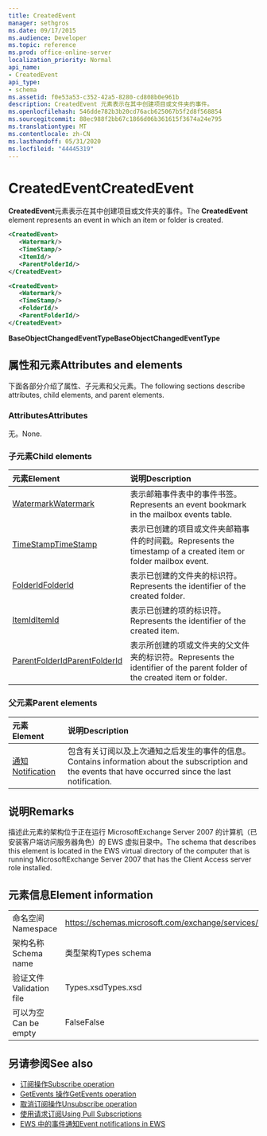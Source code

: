 ```yaml
---
title: CreatedEvent
manager: sethgros
ms.date: 09/17/2015
ms.audience: Developer
ms.topic: reference
ms.prod: office-online-server
localization_priority: Normal
api_name:
- CreatedEvent
api_type:
- schema
ms.assetid: f0e53a53-c352-42a5-8280-cd808b0e961b
description: CreatedEvent 元素表示在其中创建项目或文件夹的事件。
ms.openlocfilehash: 546dde782b3b20cd76acb625067b5f2d8f568854
ms.sourcegitcommit: 88ec988f2bb67c1866d06b361615f3674a24e795
ms.translationtype: MT
ms.contentlocale: zh-CN
ms.lasthandoff: 05/31/2020
ms.locfileid: "44445319"
---
```

# <a name="createdevent"></a><span data-ttu-id="3b236-103">CreatedEvent</span><span class="sxs-lookup"><span data-stu-id="3b236-103">CreatedEvent</span></span>

<span data-ttu-id="3b236-104">**CreatedEvent**元素表示在其中创建项目或文件夹的事件。</span><span class="sxs-lookup"><span data-stu-id="3b236-104">The **CreatedEvent** element represents an event in which an item or folder is created.</span></span> 
  
```xml
<CreatedEvent>
   <Watermark/>
   <TimeStamp/>
   <ItemId/>
   <ParentFolderId/>
</CreatedEvent>
```

```xml
<CreatedEvent>
   <Watermark/>
   <TimeStamp/>
   <FolderId/>
   <ParentFolderId/>
</CreatedEvent>
```

<span data-ttu-id="3b236-105">**BaseObjectChangedEventType**</span><span class="sxs-lookup"><span data-stu-id="3b236-105">**BaseObjectChangedEventType**</span></span>

## <a name="attributes-and-elements"></a><span data-ttu-id="3b236-106">属性和元素</span><span class="sxs-lookup"><span data-stu-id="3b236-106">Attributes and elements</span></span>

<span data-ttu-id="3b236-107">下面各部分介绍了属性、子元素和父元素。</span><span class="sxs-lookup"><span data-stu-id="3b236-107">The following sections describe attributes, child elements, and parent elements.</span></span>
  
### <a name="attributes"></a><span data-ttu-id="3b236-108">Attributes</span><span class="sxs-lookup"><span data-stu-id="3b236-108">Attributes</span></span>

<span data-ttu-id="3b236-109">无。</span><span class="sxs-lookup"><span data-stu-id="3b236-109">None.</span></span>
  
### <a name="child-elements"></a><span data-ttu-id="3b236-110">子元素</span><span class="sxs-lookup"><span data-stu-id="3b236-110">Child elements</span></span>

|<span data-ttu-id="3b236-111">**元素**</span><span class="sxs-lookup"><span data-stu-id="3b236-111">**Element**</span></span>|<span data-ttu-id="3b236-112">**说明**</span><span class="sxs-lookup"><span data-stu-id="3b236-112">**Description**</span></span>|
|:-----|:-----|
|[<span data-ttu-id="3b236-113">Watermark</span><span class="sxs-lookup"><span data-stu-id="3b236-113">Watermark</span></span>](watermark.md) <br/> |<span data-ttu-id="3b236-114">表示邮箱事件表中的事件书签。</span><span class="sxs-lookup"><span data-stu-id="3b236-114">Represents an event bookmark in the mailbox events table.</span></span>  <br/> |
|[<span data-ttu-id="3b236-115">TimeStamp</span><span class="sxs-lookup"><span data-stu-id="3b236-115">TimeStamp</span></span>](timestamp.md) <br/> |<span data-ttu-id="3b236-116">表示已创建的项目或文件夹邮箱事件的时间戳。</span><span class="sxs-lookup"><span data-stu-id="3b236-116">Represents the timestamp of a created item or folder mailbox event.</span></span>  <br/> |
|[<span data-ttu-id="3b236-117">FolderId</span><span class="sxs-lookup"><span data-stu-id="3b236-117">FolderId</span></span>](folderid.md) <br/> |<span data-ttu-id="3b236-118">表示已创建的文件夹的标识符。</span><span class="sxs-lookup"><span data-stu-id="3b236-118">Represents the identifier of the created folder.</span></span>  <br/> |
|[<span data-ttu-id="3b236-119">ItemId</span><span class="sxs-lookup"><span data-stu-id="3b236-119">ItemId</span></span>](itemid.md) <br/> |<span data-ttu-id="3b236-120">表示已创建的项的标识符。</span><span class="sxs-lookup"><span data-stu-id="3b236-120">Represents the identifier of the created item.</span></span>  <br/> |
|[<span data-ttu-id="3b236-121">ParentFolderId</span><span class="sxs-lookup"><span data-stu-id="3b236-121">ParentFolderId</span></span>](parentfolderid.md) <br/> |<span data-ttu-id="3b236-122">表示所创建的项或文件夹的父文件夹的标识符。</span><span class="sxs-lookup"><span data-stu-id="3b236-122">Represents the identifier of the parent folder of the created item or folder.</span></span>  <br/> |
   
### <a name="parent-elements"></a><span data-ttu-id="3b236-123">父元素</span><span class="sxs-lookup"><span data-stu-id="3b236-123">Parent elements</span></span>

|<span data-ttu-id="3b236-124">**元素**</span><span class="sxs-lookup"><span data-stu-id="3b236-124">**Element**</span></span>|<span data-ttu-id="3b236-125">**说明**</span><span class="sxs-lookup"><span data-stu-id="3b236-125">**Description**</span></span>|
|:-----|:-----|
|[<span data-ttu-id="3b236-126">通知</span><span class="sxs-lookup"><span data-stu-id="3b236-126">Notification</span></span>](notification-ex15websvcsotherref.md) <br/> |<span data-ttu-id="3b236-127">包含有关订阅以及上次通知之后发生的事件的信息。</span><span class="sxs-lookup"><span data-stu-id="3b236-127">Contains information about the subscription and the events that have occurred since the last notification.</span></span>  <br/> |
   
## <a name="remarks"></a><span data-ttu-id="3b236-128">说明</span><span class="sxs-lookup"><span data-stu-id="3b236-128">Remarks</span></span>

<span data-ttu-id="3b236-129">描述此元素的架构位于正在运行 MicrosoftExchange Server 2007 的计算机（已安装客户端访问服务器角色）的 EWS 虚拟目录中。</span><span class="sxs-lookup"><span data-stu-id="3b236-129">The schema that describes this element is located in the EWS virtual directory of the computer that is running MicrosoftExchange Server 2007 that has the Client Access server role installed.</span></span>
  
## <a name="element-information"></a><span data-ttu-id="3b236-130">元素信息</span><span class="sxs-lookup"><span data-stu-id="3b236-130">Element information</span></span>

|||
|:-----|:-----|
|<span data-ttu-id="3b236-131">命名空间</span><span class="sxs-lookup"><span data-stu-id="3b236-131">Namespace</span></span>  <br/> |https://schemas.microsoft.com/exchange/services/2006/types  <br/> |
|<span data-ttu-id="3b236-132">架构名称</span><span class="sxs-lookup"><span data-stu-id="3b236-132">Schema name</span></span>  <br/> |<span data-ttu-id="3b236-133">类型架构</span><span class="sxs-lookup"><span data-stu-id="3b236-133">Types schema</span></span>  <br/> |
|<span data-ttu-id="3b236-134">验证文件</span><span class="sxs-lookup"><span data-stu-id="3b236-134">Validation file</span></span>  <br/> |<span data-ttu-id="3b236-135">Types.xsd</span><span class="sxs-lookup"><span data-stu-id="3b236-135">Types.xsd</span></span>  <br/> |
|<span data-ttu-id="3b236-136">可以为空</span><span class="sxs-lookup"><span data-stu-id="3b236-136">Can be empty</span></span>  <br/> |<span data-ttu-id="3b236-137">False</span><span class="sxs-lookup"><span data-stu-id="3b236-137">False</span></span>  <br/> |
   
## <a name="see-also"></a><span data-ttu-id="3b236-138">另请参阅</span><span class="sxs-lookup"><span data-stu-id="3b236-138">See also</span></span>

- [<span data-ttu-id="3b236-139">订阅操作</span><span class="sxs-lookup"><span data-stu-id="3b236-139">Subscribe operation</span></span>](subscribe-operation.md)  
- [<span data-ttu-id="3b236-140">GetEvents 操作</span><span class="sxs-lookup"><span data-stu-id="3b236-140">GetEvents operation</span></span>](getevents-operation.md)  
- [<span data-ttu-id="3b236-141">取消订阅操作</span><span class="sxs-lookup"><span data-stu-id="3b236-141">Unsubscribe operation</span></span>](unsubscribe-operation.md)
- [<span data-ttu-id="3b236-142">使用请求订阅</span><span class="sxs-lookup"><span data-stu-id="3b236-142">Using Pull Subscriptions</span></span>](https://msdn.microsoft.com/library/f956bc0e-2b25-4613-966b-54c65456897c%28Office.15%29.aspx) 
- [<span data-ttu-id="3b236-143">EWS 中的事件通知</span><span class="sxs-lookup"><span data-stu-id="3b236-143">Event notifications in EWS</span></span>](https://msdn.microsoft.com/library/4fd4b351-d35c-4ccc-9ed9-878932ab9d50%28Office.15%29.aspx)

